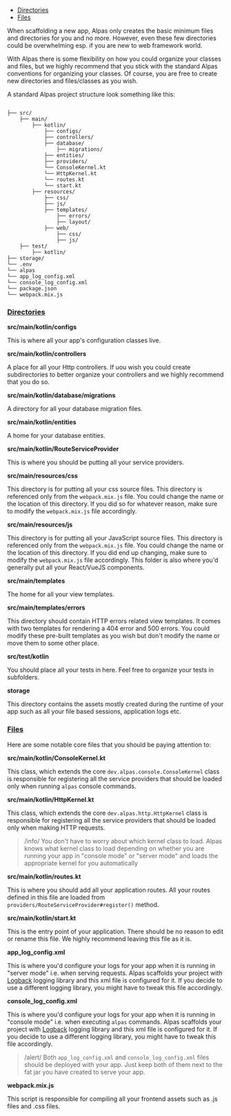 - [Directories](#directories)
- [Files](#files)

When scaffolding a new app, Alpas only creates the basic minimum files and directories for you and no more. However, 
even these few directories could be overwhelming esp. if you are new to web framework world.

With Alpas there is some flexibility on how you could organize your classes and files, but we highly recommend that you 
stick with the standard Alpas conventions for organizing your classes. Of course, you are free to create new 
directories and files/classes as you wish.

A standard Alpas project structure look something like this:

```

├── src/
    ├── main/
        ├── kotlin/
            ├── configs/
            ├── controllers/
            ├── database/
                ├── migrations/
            ├── entities/
            ├── providers/
            └── ConsoleKernel.kt
            └── HttpKernel.kt
            └── routes.kt
            └── start.kt
        ├── resources/
            ├── css/
            ├── js/
            ├── templates/
                ├── errors/
                ├── layout/
            ├── web/
                ├── css/
                ├── js/
    ├── test/
        ├── kotlin/
├── storage/
└── .env
└── alpas
└── app_log_config.xml
└── console_log_config.xml
└── package.json
└── webpack.mix.js

``` 

<a name="directories"></a>
### [Directories](#directories)

**src/main/kotlin/configs**

This is where all your app's configuration classes live.

**src/main/kotlin/controllers**

A place for all your Http controllers. If uou wish you could create subdirectories to better organize your controllers 
and we highly recommend that you do so.

**src/main/kotlin/database/migrations**

A directory for all your database migration files.

**src/main/kotlin/entities**

A home for your database entities.

**src/main/kotlin/RouteServiceProvider**

This is where you should be putting all your service providers.

**src/main/resources/css**

This directory is for putting all your css source files. This directory is referenced only from the `webpack.mix.js`
file. You could change the name or the location of this directory. If you did so for whatever reason, make sure to
modify the `webpack.mix.js` file accordingly.

**src/main/resources/js**

This directory is for putting all your JavaScript source files. This directory is referenced only from the 
`webpack.mix.js` file. You could change the name or the location of this directory. If you did end up changing, 
make sure to modify the `webpack.mix.js` file accordingly. This folder is also where you'd generally put all your 
React/VueJS components.

**src/main/templates**

The home for all your view templates.

**src/main/templates/errors**

This directory should contain HTTP errors related view templates. It comes with two templates for rendering a 404 
error and 500 errors. You could modify these pre-built templates as you wish but don't modify the name or move them to
some other place.

**src/test/kotlin**

You should place all your tests in here. Feel free to organize your tests in subfolders.

**storage**

This directory contains the assets mostly created during the runtime of your app such as all your file based sessions, 
application logs etc.

<a name="files"></a>
### [Files](#files)

Here are some notable core files that you should be paying attention to:

**src/main/kotlin/ConsoleKernel.kt**

This class, which extends the core `dev.alpas.console.ConsoleKernel` class is responsible for registering all the 
service providers that should be loaded only when running `alpas` console commands.

**src/main/kotlin/HttpKernel.kt**

This class, which extends the core `dev.alpas.http.HttpKernel` class is responsible for registering all the service 
providers that should be loaded only when making HTTP requests.

> /info/ <span> You don't have to worry about which kernel class to load. Alpas knows what kernel class to load 
> depending on whether you are running your app in "console mode" or "server mode" and loads the appropriate kernel 
> for you automatically </span>

**src/main/kotlin/routes.kt**

This is where you should add all your application routes. All your routes defined in this file are loaded from 
`providers/RouteServiceProvider#register()` method. 

**src/main/kotlin/start.kt**

This is the entry point of your application. There should be no reason to edit or rename this file. We highly recommend 
leaving this file as it is.

**app_log_config.xml**

This is where you'd configure your logs for your app when it is running in "server mode" i.e. when serving requests.
Alpas scaffolds your project with [Logback](http://logback.qos.ch/) logging library and this xml file is configured 
for it. If you decide to use a different logging library, you might have to tweak this file accordingly.

**console_log_config.xml**

This is where you'd configure your logs for your app when it is running in "console mode" i.e. when executing `alpas`
commands. Alpas scaffolds your project with [Logback](http://logback.qos.ch/) logging library and this xml file 
is configured for it. If you decide to use a different logging library, you might have to tweak this file accordingly.

> /alert/ <span>Both `app_log_config.xml` and `console_log_config.xml` files should be deployed with your app. Just 
> keep both of them next to the fat jar you have created to serve your app. </span>

**webpack.mix.js**

This script is responsible for compiling all your frontend assets such as .js files and .css files. 
